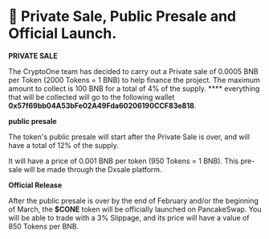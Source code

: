 # 🚀 Private Sale, Public Presale and Official Launch.

**PRIVATE SALE**

The CryptoOne team has decided to carry out a Private sale of 0.0005 BNB per Token (2000 Tokens = 1 BNB) to help finance the project. The maximum amount to collect is 100 BNB for a total of 4% of the supply. \*\*\*\* everything that will be collected will go to the following wallet **0x57f69bb04A53bFe02A49Fda60206190CCF83e818**.

**public presale**

The token's public presale will start after the Private Sale is over, and will have a total of 12% of the supply.

It will have a price of 0.001 BNB per token (950 Tokens = 1 BNB). This pre-sale will be made through the Dxsale platform.

**Official Release**

After the public presale is over by the end of February and/or the beginning of March, the **$CONE** token will be officially launched on PancakeSwap. You will be able to trade with a 3% Slippage, and its price will have a value of 850 Tokens per BNB.
